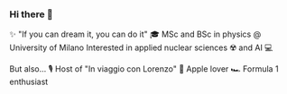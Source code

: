 ### Hi there 👋

✨ "If you can dream it, you can do it" 
🎓 MSc and BSc in physics @ University of Milano
Interested in applied nuclear sciences ☢️ and AI 💻

But also...
🎙 Host of "In viaggio con Lorenzo"
 Apple lover
🏎️ Formula 1 enthusiast
